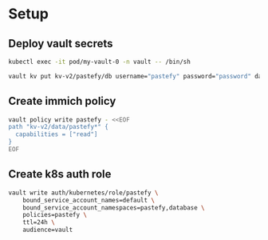 # Setup

## Deploy vault secrets

```bash
kubectl exec -it pod/my-vault-0 -n vault -- /bin/sh
```

```bash
vault kv put kv-v2/pastefy/db username="pastefy" password="password" database_name="pastefy-dbs" database_host="my-postgresql-pastefy-rw.database.svc.cluster.local"
```

## Create immich policy

```bash
vault policy write pastefy - <<EOF
path "kv-v2/data/pastefy*" {
  capabilities = ["read"]
}
EOF
```

## Create k8s auth role

```bash
vault write auth/kubernetes/role/pastefy \
    bound_service_account_names=default \
    bound_service_account_namespaces=pastefy,database \
    policies=pastefy \
    ttl=24h \
    audience=vault
```
